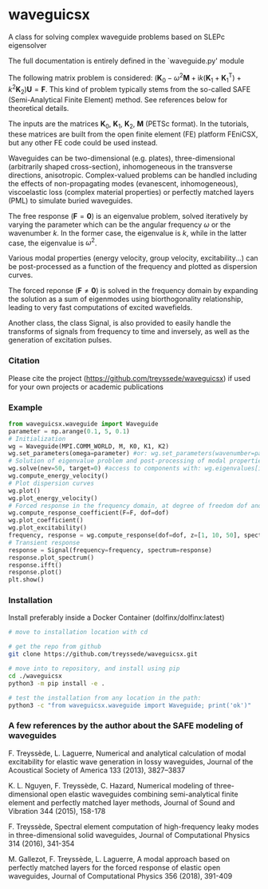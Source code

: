 # waveguicsx

A class for solving complex waveguide problems based on SLEPc eigensolver

The full documentation is entirely defined in the `waveguide.py' module

The following matrix problem is considered: $(\textbf{K}_0-\omega^2\textbf{M}+\text{i}k(\textbf{K}_1+\textbf{K}_1^\text{T})+k^2\textbf{K}_2)\textbf{U}=\textbf{F}$.
This kind of problem typically stems from the so-called SAFE (Semi-Analytical Finite Element) method. See references below for theoretical details.

The inputs are the matrices $\textbf{K}_0$, $\textbf{K}_1$, $\textbf{K}_2$, $\textbf{M}$ (PETSc format).
In the tutorials, these matrices are built from the open finite element (FE) platform FEniCSX, but any other FE code could be used instead.

Waveguides can be two-dimensional (e.g. plates), three-dimensional (arbitrarily shaped cross-section), inhomogeneous in the
transverse directions, anisotropic. Complex-valued problems can be handled including the effects of non-propagating modes (evanescent, inhomogeneous),
viscoelastic loss (complex material properties) or perfectly matched layers (PML) to simulate buried waveguides.

The free response ($\textbf{F}=\textbf{0}$) is an eigenvalue problem, solved iteratively by varying the parameter which can be
the angular frequency $\omega$ or the wavenumber $k$. In the former case, the eigenvalue is $k$, while in the latter case, the eigenvalue is $\omega^2$.

Various modal properties (energy velocity, group velocity, excitability...) can be post-processed as a function of the frequency and plotted as dispersion curves.

The forced reponse ($\textbf{F}\neq\textbf{0}$) is solved in the frequency domain by expanding the solution as a sum of eigenmodes using biorthogonality
relationship, leading to very fast computations of excited wavefields.

Another class, the class Signal, is also provided to easily handle the transforms of signals from frequency to time and inversely, as well as the generation of
excitation pulses.

### Citation

Please cite the project (https://github.com/treyssede/waveguicsx) if used for your own projects or academic publications

### Example

```python
from waveguicsx.waveguide import Waveguide
parameter = np.arange(0.1, 5, 0.1)
# Initialization
wg = Waveguide(MPI.COMM_WORLD, M, K0, K1, K2)
wg.set_parameters(omega=parameter) #or: wg.set_parameters(wavenumber=parameter)
# Solution of eigenvalue problem and post-processing of modal properties (iteration over the parameter)
wg.solve(nev=50, target=0) #access to components with: wg.eigenvalues[ik][imode], wg.eigenvectors[ik][idof,imode]
wg.compute_energy_velocity()
# Plot dispersion curves
wg.plot()
wg.plot_energy_velocity()
# Forced response in the frequency domain, at degree of freedom dof and axial coordinate z
wg.compute_response_coefficient(F=F, dof=dof)
wg.plot_coefficient()
wg.plot_excitability()
frequency, response = wg.compute_response(dof=dof, z=[1, 10, 50], spectrum=excitation.spectrum)
# Transient response
response = Signal(frequency=frequency, spectrum=response)
response.plot_spectrum()
response.ifft()
response.plot()
plt.show()
```

### Installation
 
Install preferably inside a Docker Container (dolfinx/dolfinx:latest)
```bash
# move to installation location with cd

# get the repo from github
git clone https://github.com/treyssede/waveguicsx.git

# move into to repository, and install using pip
cd ./waveguicsx
python3 -m pip install -e .

# test the installation from any location in the path:
python3 -c "from waveguicsx.waveguide import Waveguide; print('ok')"
```

### A few references by the author about the SAFE modeling of waveguides

F. Treyssède, L. Laguerre, Numerical and analytical calculation of modal excitability for elastic wave generation in lossy waveguides, Journal of the Acoustical Society of America 133 (2013), 3827–3837

K. L. Nguyen, F. Treyssède, C. Hazard, Numerical modeling of three-dimensional open elastic waveguides combining semi-analytical finite element and perfectly matched layer methods, Journal of Sound and Vibration 344 (2015), 158-178

F. Treyssède, Spectral element computation of high-frequency leaky modes in three-dimensional solid waveguides, Journal of Computational Physics 314 (2016), 341-354

M. Gallezot, F. Treyssède, L. Laguerre, A modal approach based on perfectly matched layers for the forced response of elastic open waveguides, Journal of Computational Physics 356 (2018), 391-409
